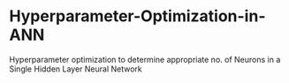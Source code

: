 # Hyperparameter-Optimization-in-ANN
Hyperparameter optimization to determine appropriate no. of Neurons in a Single Hidden Layer Neural Network
